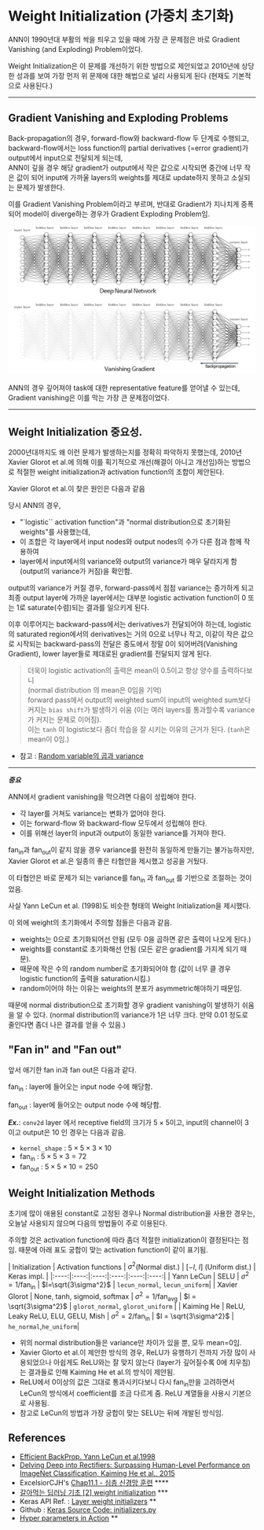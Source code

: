 # Weight Initialization (가중치 초기화)

ANN이 1990년대 부활의 싹을 틔우고 있을 때에 가장 큰 문제점은 바로 Gradient Vanishing (and Exploding) Problem이었다.

Weight Initialization은 이 문제를 개선하기 위한 방법으로 제안되었고 2010년에 상당한 성과를 보여 가장 먼저 위 문제에 대한 해법으로 널리 사용되게 된다 (현재도 기본적으로 사용된다.)

---

## Gradient Vanishing and Exploding Problems

Back-propagation의 경우, forward-flow와 backward-flow 두 단계로 수행되고, backward-flow에서는 loss function의 partial derivatives (=error gradient)가 output에서 input으로 전달되게 되는데,  
ANN이 깊을 경우 해당 gradient가 output에서 작은 값으로 시작되면 중간에 너무 작은 값이 되어 input에 가까울 layers의 weights를 제대로 update하지 못하고 소실되는 문제가 발생한다.

이를 Gradient Vanishing Problem이라고 부르며, 반대로 Gradient가 지나치게 증폭되어 model이 diverge하는 경우가 Gradient Exploding Problem임.

![](./img/gradient_vanishing.png)

ANN의 경우 깊어져야 task에 대한 representative feature를 얻어낼 수 있는데, Gradient vanishing은 이를 막는 가장 큰 문제점이었다.

---

## Weight Initialization 중요성.

2000년대까지도 왜 이런 문제가 발생하는지를 정확히 파악하지 못했는데, 2010년 Xavier Glorot et al.에 의해 이를 획기적으로 개선(해결이 아니고 개선임)하는 방법으로 적절한 weight initialization과 activation function의 조합이 제안된다.

Xavier Glorot et al.이 찾은 원인은 다음과 같음

당시 ANN의 경우, 

* "`logistic`` activation function"과 "normal distribution으로 초기화된 weights"를 사용했는데, 
* 이 조합은 각 layer에서 input nodes와 output nodes의 수가 다른 점과 함께 작용하여
* layer에서 input에서의 variance와 output의 variance가 매우 달라지게 함(output의 variance가 커짐)을 확인함.

output의 variance가 커질 경우, forward-pass에서 점점 variance는 증가하게 되고 최종 output layer에 가까운 layer에서는 대부분 logistic activation function이 0 또는 1로 saturate(수렴)되는 결과를 일으키게 된다.

이후 이루어지는 backward-pass에서는 derivatives가 전달되어야 하는데, logistic의 saturated region에서의 derivatives는 거의 0으로 너무나 작고, 이같이 작은 값으로 시작되는 backward-pass의 전달은 중도에서 정말 0이 되어버려(Vanishing Gradient), lower layer들로 제대로된 gradient를 전달되지 않게 된다.

> 더욱이 logistic activation의 출력은 mean이 0.5이고 항상 양수를 출력하다보니  
> (normal distribution 의 mean은 0임을 기억)  
> forward pass에서 output의 weighted sum이 input의 weighted sum보다 커지는 `bias shift`가 발생하기 쉬움 (이는 여러 layers를 통과할수록 variance가 커지는 문제로 이어짐).  
> 이는 `tanh` 이 logistic보다 좀더 학습을 잘 시키는 이유의 근거가 된다. (`tanh`은 mean이 0임.)

* 참고 : [Random variable의 곱과 variance](https://dsaint31.tistory.com/580) 

---

***중요***

ANN에서 gradient vanishing을 막으려면 다음이 성립해야 한다.

* 각 layer를 거쳐도 variance는 변화가 없어야 한다.
* 이는 forward-flow 와 backward-flow 모두에서 성립해야 한다.
* 이를 위해선 layer의 input과 output이 동일한 variance를 가져야 한다.

$\text{fan}_\text{in}$과 $\text{fan}_\text{out}$이 같지 않을 경우 variance를 완전히 동일하게 만들기는 불가능하지만, Xavier Glorot et al.은 일종의 좋은 타협안을 제시했고 성공을 거뒀다. 

이 타협안은 바로 문제가 되는 variance를 $\text{fan}_\text{in}$ 과 $\text{fan}_\text{out}$ 를 기반으로 조절하는 것이었음.

사실 Yann LeCun et al. (1998)도 비슷한 형태의 Weight Initialization을 제시했다.

이 외에 weight의 초기화에서 주의할 점들은 다음과 같음.

* weights는 0으로 초기화되어선 안됨 (모두 0을 곱하면 같은 출력이 나오게 된다.)
* weights를 constant로 초기화해선 안됨 (모든 같은 gradient를 가지게 되기 때문).
* 때문에 작은 수의 random number로 초기화되어야 함 (값이 너무 클 경우 logistic function의 출력을 saturation시킴.)
* random이어야 하는 이유는 weights의 분포가 asymmetric해야하기 때문임.

때문에 normal distribution으로 초기화할 경우 gradient vanishing이 발생하기 쉬움을 알 수 있다.
(normal distribution의 variance가 1은 너무 크다. 만약 0.01 정도로 줄인다면 좀더 나은 결과를 얻을 수 있음.)


## "Fan in" and "Fan out"

앞서 애기한 fan in과 fan out은 다음과 같다.

$\text{fan}_\text{in}$
: layer에 들어오는 input node 수에 해당함. 

$\text{fan}_\text{out}$
: layer에 들어오는 output node 수에 해당함. 

***Ex.***: `conv2d` layer 에서 receptive field의 크기가 $5 \times 5$이고, input의 channel이 $3$ 이고 output은 $10$ 인 경우는 다음과 같음.

* `kernel_shape` : $5 \times 5 \times 3 \times 10$
* $\text{fan}_\text{in}$ : $5 \times 5 \times 3 = 72$
* $\text{fan}_\text{out}$ : $5 \times 5 \times 10 = 250$

## Weight Initialization Methods

초기에 많이 애용된 constant로 고정된 경우나 Normal distribution을 사용한 경우는, 오늘날 사용되지 않으며 다음의 방법들이 주로 이용된다.

주의할 것은 activation function에 따라 좀더 적절한 initialization이 결정된다는 점임. 때문에 아래 표도 궁합이 맞는 activation function이 같이 표기됨.

| Initialization | Activation functions | $\sigma^2$(Normal dist.) | [$-l$, $l$] (Uniform dist.) | Keras impl. |
|:----:|:----:|:----:|:----:|:----:|:----:|
| Yann LeCun	| SELU	| $\sigma^2 = 1/\text{fan}_\text{in}$	| $l=\sqrt{3\sigma^2}$ | `lecun_normal`, `lecun_uniform`|
| Xavier Glorot |	None, tanh, sigmoid, softmax |	$\sigma^2 = 1/\text{fan}_\text{avg}$ | $l = \sqrt{3\sigma^2}$ | `glorot_normal`, `glorot_uniform` | 
| Kaiming He	| ReLU, Leaky ReLU, ELU, GELU, Mish	| $\sigma^2 = 2/\text{fan}_\text{in}$ |	$l = \sqrt{3\sigma^2}$ | `he_normal`,`he_uniform`| 

* 위의 normal distribution들은 variance만 차이가 있을 뿐, 모두 mean=0임.
* Xavier Glorto et al.이 제안한 방식의 경우, ReLU가 유행하기 전까지 가장 많이 사용되었으나 아쉽게도 ReLU와는 잘 맞지 않는다 (layer가 깊어질수록 0에 치우침)는 결과들로 인해 Kaiming He et al.의 방식이 제안됨.
* ReLU에서 0이상의 값은 그대로 통과시키다보니 다시 $\text{fan}_\text{in}$만을 고려하면서 LeCun의 방식에서 coefficient를 조금 다르게 줌. ReLU 계열들을 사용시 기본으로 사용됨.
* 참고로 LeCun의 방법과 가장 궁합이 맞는 SELU는 뒤에 개발된 방식임.

## References
* [Efficient BackProp. Yann LeCun et al.1998](https://www.researchgate.net/publication/2811922_Efficient_BackProp)
* [Delving Deep into Rectifiers: Surpassing Human-Level Performance on ImageNet Classification, Kaiming He et al., 2015](https://arxiv.org/abs/1502.01852)
* ExcelsiorCJH's [Chap11.1 - 심층 신경망 훈련](https://github.com/ExcelsiorCJH/Hands-On-ML/blob/master/Chap11-Training_DNN/Chap11_1-Training_DNN.ipynb) ****
* [갈아먹는 딥러닝 기초 [2] weight initialization](https://yeomko.tistory.com/40) ***
* Keras API Ref. : [Layer weight initializers](https://keras.io/api/layers/initializers/) **
* Github : [Keras Source Code: initializers.py](https://github.com/keras-team/keras/blob/7a39b6c62d43c25472b2c2476bd2a8983ae4f682/keras/initializers.py#L462) 
* [Hyper parameters in Action](https://towardsdatascience.com/hyper-parameters-in-action-part-ii-weight-initializers-35aee1a28404) **